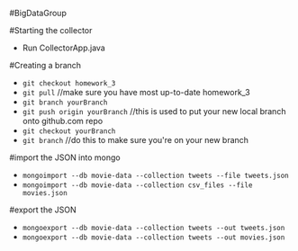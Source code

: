 #BigDataGroup

#Starting the collector
* Run CollectorApp.java

#Creating a branch
* `git checkout homework_3`
* `git pull` //make sure you have most up-to-date homework_3
* `git branch yourBranch`
* `git push origin yourBranch` //this is used to put your new local branch onto github.com repo
* `git checkout yourBranch`
* `git branch` //do this to make sure you're on your new branch

#import the JSON into mongo
* `mongoimport --db movie-data --collection tweets --file tweets.json`
* `mongoimport --db movie-data --collection csv_files --file movies.json`

#export the JSON
* `mongoexport --db movie-data --collection tweets --out tweets.json`
* `mongoexport --db movie-data --collection tweets --out movies.json`


